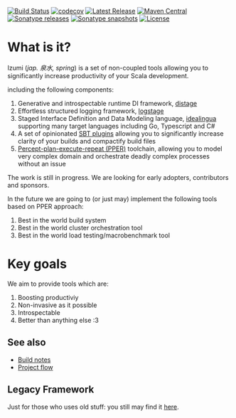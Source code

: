 [![Build Status](https://travis-ci.org/pshirshov/izumi-r2.svg?branch=develop)](https://travis-ci.org/pshirshov/izumi-r2)
[![codecov](https://codecov.io/gh/pshirshov/izumi-r2/branch/develop/graph/badge.svg)](https://codecov.io/gh/pshirshov/izumi-r2)
[![Latest Release](https://img.shields.io/github/tag/pshirshov/izumi-r2.svg)](https://github.com/pshirshov/izumi-r2/releases)
[![Maven Central](https://img.shields.io/maven-central/v/com.github.pshirshov.izumi.r2/izumi-r2_2.12.svg)](http://search.maven.org/#search%7Cga%7C1%7Cg%3A%22com.github.pshirshov.izumi.r2%22)
[![Sonatype releases](https://img.shields.io/nexus/r/https/oss.sonatype.org/com.github.pshirshov.izumi.r2/izumi-r2_2.12.svg)](https://oss.sonatype.org/content/repositories/releases/com/github/pshirshov/izumi/r2/)
[![Sonatype snapshots](https://img.shields.io/nexus/s/https/oss.sonatype.org/com.github.pshirshov.izumi.r2/izumi-r2_2.12.svg)](https://oss.sonatype.org/content/repositories/snapshots/com/github/pshirshov/izumi/r2/)
[![License](https://img.shields.io/github/license/pshirshov/izumi-r2.svg)](https://github.com/pshirshov/izumi-r2/blob/develop/LICENSE)

What is it?
===========

Izumi (*jap. 泉水, spring*) is a set of non-coupled tools allowing you to significantly increase productivity of your Scala development.
 
including the following components:

1. Generative and introspectable runtime DI framework, [distage](doc/md/distage.md) 
2. Effortless structured logging framework, [logstage](doc/md/distage.md)
3. Staged Interface Definition and Data Modeling language, [idealingua](doc/md/idealingua/idealingua.md) supporting many target languages including Go, Typescript and C#
4. A set of opinionated [SBT plugins](doc/md/sbt.md) allowing you to significantly increase clarity of your builds and compactify build files
5. [Percept-plan-execute-repeat (PPER)](doc/md/pper.md) toolchain, allowing you to model very complex domain and orchestrate deadly complex processes without an issue

The work is still in progress. We are looking for early adopters, contributors and sponsors.

In the future we are going to (or just may) implement the following tools based on PPER approach:

1. Best in the world build system
2. Best in the world cluster orchestration tool
3. Best in the world load testing/macrobenchmark tool

Key goals 
=========

We aim to provide tools which are:

1. Boosting productiviy 
2. Non-invasive as it possible
3. Introspectable
4. Better than anything else :3

See also
--------

- [Build notes](doc/md/build.md)
- [Project flow](doc/md/flow.md)

Legacy Framework
----------------

Just for those who uses old stuff: you still may find it [here](https://github.com/pshirshov/izumi-legacy).
